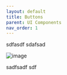 ```yaml
---
layout: default
title: Buttons
parent: UI Components
nav_order: 1
---
```


sdfasdf
sdafsad

![image](https://github.com/user-attachments/assets/ae1bdc21-46b2-4b49-a0e2-962f050b772d)

sadfsadf
sdf


